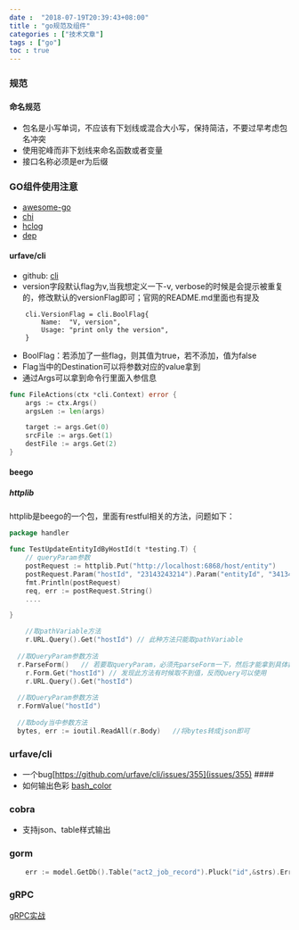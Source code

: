 ```yaml
---
date :  "2018-07-19T20:39:43+08:00" 
title : "go规范及组件" 
categories : ["技术文章"] 
tags : ["go"] 
toc : true
---
```


### 规范 ###

#### 命名规范

- 包名是小写单词，不应该有下划线或混合大小写，保持简洁，不要过早考虑包名冲突
- 使用驼峰而非下划线来命名函数或者变量
- 接口名称必须是er为后缀

### GO组件使用注意 ###

  * [awesome-go](https://github.com/avelino/awesome-go)
  * [chi](https://github.com/go-chi/chi)
  * [hclog](https://github.com/hashicorp/go-hclog)
  * [dep](https://studygolang.com/articles/10589)

#### urfave/cli

- github: [cli](https://github.com/urfave/cli)
- version字段默认flag为v,当我想定义一下-v, verbose的时候是会提示被重复的，修改默认的versionFlag即可；官网的README.md里面也有提及

```
	cli.VersionFlag = cli.BoolFlag{
		Name:  "V, version",
		Usage: "print only the version",
	}
```

- BoolFlag：若添加了一些flag，则其值为true，若不添加，值为false
- Flag当中的Destination可以将参数对应的value拿到
- 通过Args可以拿到命令行里面入参信息

```go
func FileActions(ctx *cli.Context) error {
	args := ctx.Args()
	argsLen := len(args)

	target := args.Get(0)
	srcFile := args.Get(1)
	destFile := args.Get(2)
}

```

#### beego ####

##### httplib #####

httplib是beego的一个包，里面有restful相关的方法，问题如下：

``` go
package handler

func TestUpdateEntityIdByHostId(t *testing.T) {
    // queryParam参数
	postRequest := httplib.Put("http://localhost:6868/host/entity")
	postRequest.Param("hostId", "23143243214").Param("entityId", "34134123")
	fmt.Println(postRequest)
	req, err := postRequest.String()
    ....

}

```


``` go
	//取pathVariable方法
	r.URL.Query().Get("hostId") // 此种方法只能取pathVariable
   
  //取QueryParam参数方法
  r.ParseForm()   // 若要取queryParam，必须先parseForm一下，然后才能拿到具体数据
	r.Form.Get("hostId") // 发现此方法有时候取不到值，反而Query可以使用
	r.URL.Query().Get("hostId")
    
  //取QueryParam参数方法
  r.FormValue("hostId")
    
  //取body当中参数方法
  bytes, err := ioutil.ReadAll(r.Body)   //将bytes转成json即可
```


### urfave/cli ###

-  一个bug[https://github.com/urfave/cli/issues/355](issues/355) ####
-  如何输出色彩 [bash_color](https://misc.flogisoft.com/bash/tip_colors_and_formatting)

### cobra ###
- 支持json、table样式输出

### gorm

```go
	err := model.GetDb().Table("act2_job_record").Pluck("id",&strs).Error
```

### gRPC

[gRPC实战](https://jergoo.gitbooks.io/go-grpc-practice-guide/content)

